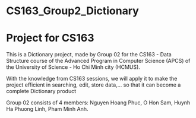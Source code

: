 # CS163_Group2_Dictionary
# Project for CS163
This is a Dictionary project, made by Group 02 for the CS163 - Data Structure course of the Advanced Program in Computer Science (APCS) of the University of Science - Ho Chi Minh city (HCMUS).

With the knowledge from CS163 sessions, we will apply it to make the project efficient in searching, edit, store data,... so that it can become a complete Dictionary product

Group 02 consists of 4 members: Nguyen Hoang Phuc, O Hon Sam, Huynh Ha Phuong Linh, Pham Minh Anh.
